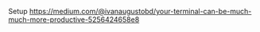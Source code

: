 
Setup
https://medium.com/@ivanaugustobd/your-terminal-can-be-much-much-more-productive-5256424658e8
